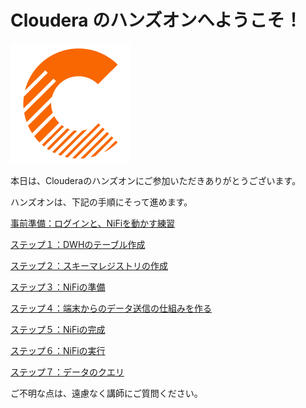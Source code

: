 # Cloudera のハンズオンへようこそ！

![Cloudera_C_logo.png](top_images%2FCloudera_C_logo.png)

本日は、Clouderaのハンズオンにご参加いただきありがとうございます。

ハンズオンは、下記の手順にそって進めます。

[事前準備：ログインと、NiFiを動かす練習](lab00_login.md)

[ステップ１：DWHのテーブル作成](lab01_create_DB.md)

[ステップ２：スキーマレジストリの作成](lab02_create_schema.md)

[ステップ３：NiFiの準備](lab03_NiFi1.md)

[ステップ４：端末からのデータ送信の仕組みを作る](lab04_create_EdgeFlowManagement.md)

[ステップ５：NiFiの完成](lab05_NiFi2.md)

[ステップ６：NiFiの実行](lab06_Nifi3.md)

[ステップ７：データのクエリ](lab07_query_DB.md)

ご不明な点は、遠慮なく講師にご質問ください。